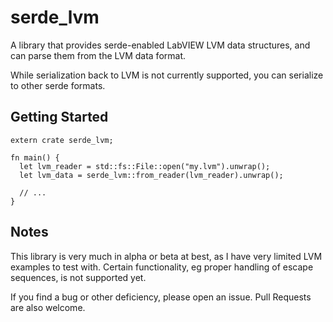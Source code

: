 # serde_lvm

A library that provides serde-enabled LabVIEW LVM data structures, and can parse them from the LVM data format.

While serialization back to LVM is not currently supported, you can serialize to other serde formats.

## Getting Started

```
extern crate serde_lvm;

fn main() {
  let lvm_reader = std::fs::File::open("my.lvm").unwrap();
  let lvm_data = serde_lvm::from_reader(lvm_reader).unwrap();

  // ...
}
```

## Notes

This library is very much in alpha or beta at best, as I have very limited LVM examples to test with. Certain functionality, eg proper handling of escape sequences, is not supported yet.

If you find a bug or other deficiency, please open an issue. Pull Requests are also welcome.

